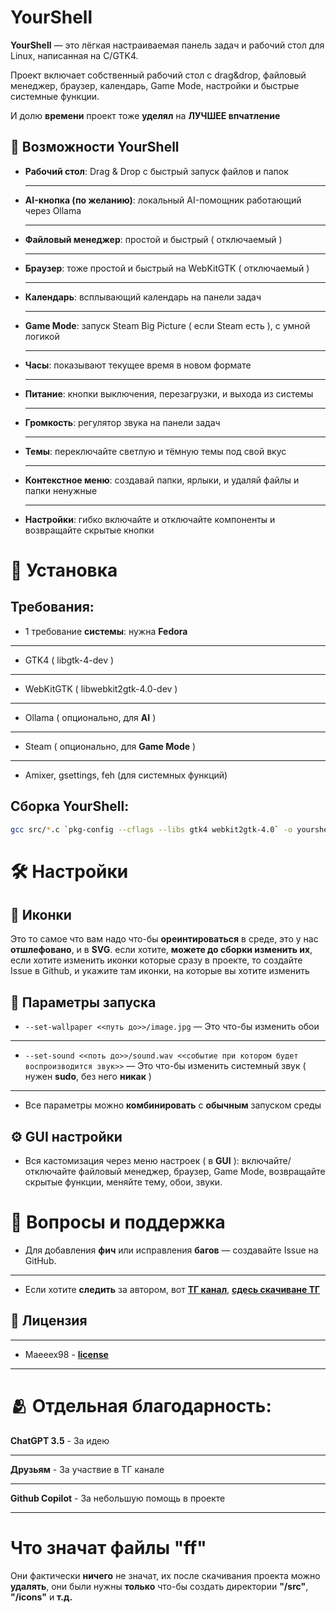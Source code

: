 
# **YourShell**

**YourShell** — это лёгкая настраиваемая панель задач и рабочий стол для Linux, написанная на C/GTK4.  

Проект включает собственный рабочий стол с drag&drop, файловый менеджер, браузер, календарь, Game Mode, настройки и быстрые системные функции. 

И долю **времени** проект тоже **уделял** на **ЛУЧШЕЕ впчатление**

## **🚀** Возможности **YourShell**

- **Рабочий стол**: Drag & Drop с быстрый запуск файлов и папок

  ---
  
- **AI-кнопка (по желанию)**: локальный AI-помощник работающий через Ollama

  ---
  
- **Файловый менеджер**: простой и быстрый ( отключаемый )

  ---
  
- **Браузер**: тоже простой и быстрый на WebKitGTK ( отключаемый )

  ---
  
- **Календарь**: всплывающий календарь на панели задач

  ---
  
- **Game Mode**: запуск Steam Big Picture ( если Steam есть ), с умной логикой

  ---
  
- **Часы**: показывают текущее время в новом формате

  ---
  
- **Питание**: кнопки выключения, перезагрузки, и выхода из системы

  ---
  
- **Громкость**: регулятор звука на панели задач

  ---
  
- **Темы**: переключайте светлую и тёмную темы под свой вкус

  ---
  
- **Контекстное меню**: создавай папки, ярлыки, и удаляй файлы и папки ненужные

  ---
  
- **Настройки**: гибко включайте и отключайте компоненты и возвращайте скрытые кнопки



# **🔧** Установка

## Требования:

- 1 требование **системы**: нужна **Fedora**

---

- GTK4 ( libgtk-4-dev )

---

- WebKitGTK ( libwebkit2gtk-4.0-dev )

---

- Ollama ( опционально, для **AI** )

---

- Steam ( опционально, для **Game Mode** )

---

- Amixer, gsettings, feh (для системных функций)



## Сборка **YourShell**:

```sh
gcc src/*.c `pkg-config --cflags --libs gtk4 webkit2gtk-4.0` -o yourshell
```

# **🛠️** Настройки

## **🎨** Иконки
Это то самое что вам надо что-бы **ореинтироваться** в среде, это у нас **отшлефовано**, и в **SVG**. если хотите, **можете до сборки изменить их**, если хотите изменить иконки которые сразу в проекте, то создайте Issue в Github, и укажите там иконки, на которые вы хотите изменить

## **👷** Параметры **запуска**
- `--set-wallpaper <<путь до>>/image.jpg` —  Это что-бы изменить обои

---

- `--set-sound <<поть до>>/sound.wav <<событие при котором будет воспроизводится звук>>` — Это что-бы изменить системный звук ( нужен **sudo**, без него **никак** )

---

- Все параметры можно **комбинировать** с **обычным** запуском среды 

## **⚙️** GUI настройки

- Вся кастомизация через меню настроек ( в **GUI** ): включайте/отключайте файловый менеджер, браузер, Game Mode, возвращайте скрытые функции, меняйте тему, обои, звуки.

# **💬** Вопросы и поддержка

- Для добавления **фич** или исправления **багов** — создавайте Issue на GitHub.

---

- Если хотите **следить** за автором, вот **[ТГ канал](https://t.me/+1eRvZtcNhOJkNjJi)**, **[сдесь скачиване ТГ](https://telegram.org)**

## **📝 Лицензия**
---
- Maeeex98 - **[license](https://github.com/Maeeex98/Cairo-Shell-For-Linux/blob/main/LICENSE)**

---
# **🫂** Отдельная **благодарность**:

**ChatGPT 3.5** - За идею

---

**Друзьям** - За участвие в ТГ канале

---

**Github Copilot** - За небольшую помощь в проекте

---

# Что значат файлы **"ff"**

Они фактически **ничего** не значат, их после скачивания проекта можно **удалять**, они были нужны **только** что-бы создать директории **"/src"**, **"/icons"** и **т.д.**
